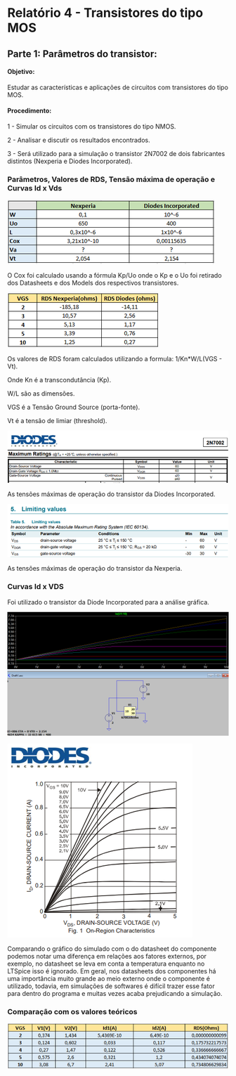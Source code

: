 # Relatório 4 -  Transistores do tipo MOS

## Parte 1: Parâmetros do transistor:

#### Objetivo:

Estudar as características e aplicações de circuitos com transistores do tipo MOS.

#### Procedimento:

1 - Simular os circuitos com os transistores do tipo NMOS.

2 - Analisar e discutir os resultados encontrados.

3 - Será utilizado para a simulação o transistor 2N7002 de dois fabricantes distintos (Nexperia e Diodes Incorporated).

### Parâmetros, Valores de RDS, Tensão máxima de operação e Curvas Id x Vds

![nome](/relatorio_eletronica_1/tabelammos.png)

O Cox foi calculado usando a fórmula Kp/Uo onde o Kp e o Uo foi retirado dos Datasheets e dos Models dos respectivos transistores.

![nome](/relatorio_eletronica_1/rds.png)

Os valores de RDS foram calculados utilizando a formula:
1/Kn*W/L(VGS - Vt).

Onde Kn é a transcondutância (Kp).

W/L são as dimensões.

VGS é a Tensão Ground Source (porta-fonte).

Vt é a tensão de limiar (threshold).


![nome](/relatorio_eletronica_1/diodesmaxi.png)

As tensões máximas de operação do transistor da Diodes Incorporated.

![nome](/relatorio_eletronica_1/nexperiamaxi.png)

As tensões máximas de operação do transistor da Nexperia.

### Curvas Id x VDS

Foi utilizado o transistor da Diode Incorporated para a análise gráfica.

![nome](/relatorio_eletronica_1/graficocorrente.png)

![nome](/relatorio_eletronica_1/comparativo.png)

Comparando o gráfico do simulado com o do datasheet do componente podemos notar uma diferença em relações aos fatores externos, por exemplo, no datasheet se leva em conta a temperatura enquanto no LTSpice isso é ignorado. Em geral, nos datasheets dos componentes há uma importância muito grande ao meio externo onde o componente é utilizado, todavia, em simulações de softwares é difícil trazer esse fator para dentro do programa e muitas vezes acaba prejudicando a simulação.

### Comparação com os valores teóricos

![nome](/relatorio_eletronica_1/tabelardss.png)
